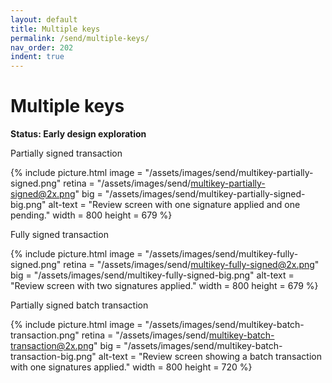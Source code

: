 ```yaml
---
layout: default
title: Multiple keys
permalink: /send/multiple-keys/
nav_order: 202
indent: true
---
```


# Multiple keys

**Status: Early design exploration**

Partially signed transaction

{% include picture.html
	image = "/assets/images/send/multikey-partially-signed.png"
	retina = "/assets/images/send/multikey-partially-signed@2x.png"
	big = "/assets/images/send/multikey-partially-signed-big.png"
	alt-text = "Review screen with one signature applied and one pending."
	width = 800
	height = 679
%}

Fully signed transaction

{% include picture.html
	image = "/assets/images/send/multikey-fully-signed.png"
	retina = "/assets/images/send/multikey-fully-signed@2x.png"
	big = "/assets/images/send/multikey-fully-signed-big.png"
	alt-text = "Review screen with two signatures applied."
	width = 800
	height = 679
%}

Partially signed batch transaction

{% include picture.html
	image = "/assets/images/send/multikey-batch-transaction.png"
	retina = "/assets/images/send/multikey-batch-transaction@2x.png"
	big = "/assets/images/send/multikey-batch-transaction-big.png"
	alt-text = "Review screen showing a batch transaction with one signatures applied."
	width = 800
	height = 720
%}